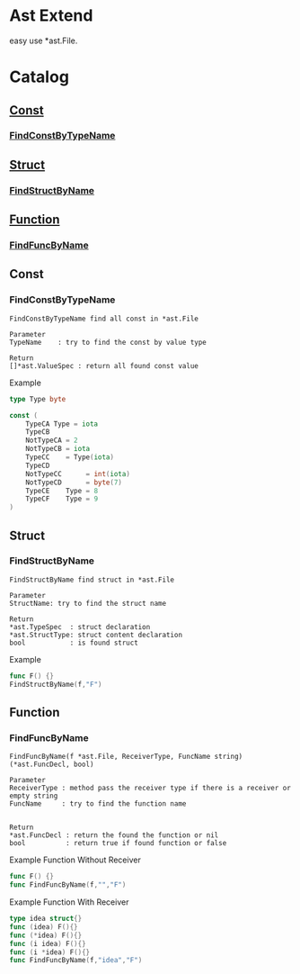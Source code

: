 # Ast Extend

easy use *ast.File.

# Catalog

## [Const](#Const)
### [FindConstByTypeName](#FindConstByTypeName)

## [Struct](#Struct)
### [FindStructByName](#FindStructByName)

## [Function](#Function)
### [FindFuncByName](#FindFuncByName)

## Const
### FindConstByTypeName
```
FindConstByTypeName find all const in *ast.File

Parameter
TypeName    : try to find the const by value type

Return
[]*ast.ValueSpec : return all found const value

```

Example
```go
type Type byte

const (
	TypeCA Type = iota
	TypeCB
	NotTypeCA = 2
	NotTypeCB = iota
	TypeCC    = Type(iota)
	TypeCD
	NotTypeCC      = int(iota)
	NotTypeCD      = byte(7)
	TypeCE    Type = 8
	TypeCF    Type = 9
)
```

## Struct
### FindStructByName
```
FindStructByName find struct in *ast.File

Parameter
StructName: try to find the struct name

Return
*ast.TypeSpec  : struct declaration
*ast.StructType: struct content declaration
bool           : is found struct
```

Example
```go
func F() {}
FindStructByName(f,"F")
```


## Function
### FindFuncByName
```
FindFuncByName(f *ast.File, ReceiverType, FuncName string) (*ast.FuncDecl, bool)

Parameter
ReceiverType : method pass the receiver type if there is a receiver or empty string
FuncName     : try to find the function name


Return
*ast.FuncDecl : return the found the function or nil
bool          : return true if found function or false
```

Example Function Without Receiver 
```go
func F() {}
func FindFuncByName(f,"","F")
```

Example Function With Receiver
```go
type idea struct{}
func (idea) F(){}
func (*idea) F(){}
func (i idea) F(){}
func (i *idea) F(){}
func FindFuncByName(f,"idea","F")
```
